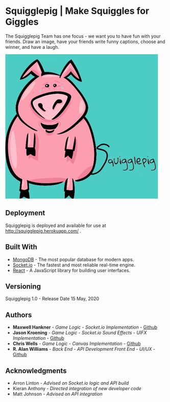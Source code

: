 # Squigglepig | Make Squiggles for Giggles

The Squigglepig Team has one focus - we want you to have fun with your friends. Draw an image, have your friends write funny captions, choose and winner, and have a laugh.

![Alts Text](client\src\assets\images\squigglepig_laugh.gif)

## Deployment

Squigglepig is deployed and available for use at http://squigglepig.herokuapp.com/ . 

## Built With

* [MongoDB](https://www.mongodb.com/) - The most popular database for modern apps.
* [Socket.io](https://socket.io/) - The fastest and most reliable real-time engine.
* [React](https://reactjs.org/) - A JavaScript library for building user interfaces.

## Versioning

Squigglepig 1.0 - Release Date 15 May, 2020

## Authors

* **Maxwell Hankner** - *Game Logic - Socket.io Implementation* - [Github](https://github.com/maxwellhankner)
* **Jason Kroening** - *Game Logic - Socket.io Sound Effects - UIFX Implementation* - [Github](https://github.com/skvisual)
* **Chris Wells** - *Game Logic - Canvas Implementation* - [Github](https://github.com/chriswells1995/)
* **R. Alan Williams** - *Back End - API Development Front End - UI/UX* - [Github](https://github.com/rwilliams01101)

## Acknowledgments

* Arron Linton - *Advised on Socket.io logic and API build*
* Kieran Anthony - *Directed integration of new developer code*
* Matt Johnson - *Advised on API integration*

